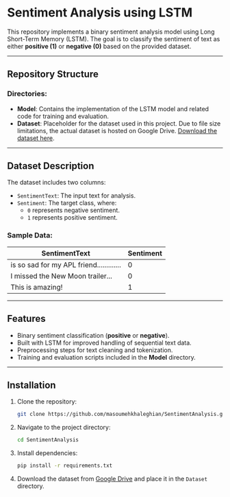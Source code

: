 # Sentiment Analysis using LSTM

This repository implements a binary sentiment analysis model using Long Short-Term Memory (LSTM). The goal is to classify the sentiment of text as either **positive (1)** or **negative (0)** based on the provided dataset.

---

## Repository Structure

### Directories:

- **Model**: Contains the implementation of the LSTM model and related code for training and evaluation.
- **Dataset**: Placeholder for the dataset used in this project. Due to file size limitations, the actual dataset is hosted on Google Drive. [Download the dataset here](https://drive.google.com/drive/folders/1mqkz5eH49-rlsttReeibubkp1WHi2Uc4?usp=sharing).

---

## Dataset Description

The dataset includes two columns:

- `SentimentText`: The input text for analysis.
- `Sentiment`: The target class, where:
  - `0` represents negative sentiment.
  - `1` represents positive sentiment.

### Sample Data:

| SentimentText                                | Sentiment |
|---------------------------------------------|-----------|
| is so sad for my APL friend.............    | 0         |
| I missed the New Moon trailer...           | 0         |
| This is amazing!                           | 1         |

---

## Features

- Binary sentiment classification (**positive** or **negative**).
- Built with LSTM for improved handling of sequential text data.
- Preprocessing steps for text cleaning and tokenization.
- Training and evaluation scripts included in the **Model** directory.

---

## Installation

1. Clone the repository:
   ```bash
   git clone https://github.com/masoumehkhaleghian/SentimentAnalysis.git
   ```

2. Navigate to the project directory:
   ```bash
   cd SentimentAnalysis
   ```

3. Install dependencies:
   ```bash
   pip install -r requirements.txt
   ```

4. Download the dataset from [Google Drive](https://drive.google.com/drive/folders/1mqkz5eH49-rlsttReeibubkp1WHi2Uc4?usp=sharing) and place it in the `Dataset` directory.
